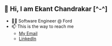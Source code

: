## 👋 Hi, I am Ekant Chandrakar [^-^]


- 👨‍💻 Software Engineer @ Ford 
- 📫 This is the way to reach me 
  - [My Email](ekantchandrakar07@gmail.com)
  - [LinkedIn](https://www.linkedin.com/in/ekantchandrakar/)
<!--
**ekantchandrakar/ekantchandrakar** is a ✨ _special_ ✨ repository because its `README.md` (this file) appears on your GitHub profile.

Here are some ideas to get you started:

- 🔭 I’m currently working on ...
- 🌱 I’m currently learning ...
- 👯 I’m looking to collaborate on ...
- 🤔 I’m looking for help with ...
- 💬 Ask me about ...
- 📫 How to reach me: ...
- 😄 Pronouns: ...
- ⚡ Fun fact: ...
-->
